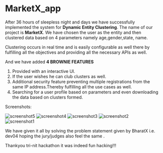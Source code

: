 # MarketX_app

After 36 hours of sleepless night and days we have successfully implemented the system for **Dynamic Entity Clustering**.
The name of our project is **MarketX**.
We have chosen the user as the entity and then clustered data based on 4 parameters namely age,gender,state, name.

Clustering occurs in real time and is easily configurable as well there by fulfilling all the objectives and providing all the necessary APIs as well.

And we have added **4 BROWNIE FEATURES**
1. Provided with an interactive UI.
2. If the user wishes he can club clusters as well.
3. Additional security feature preventing multiple registrations from the same IP address.Thereby fulfilling all the use cases as well.
4. Searching for a user profile based on parameters and even downloading the data based on clusters formed.

Screenshots:

![screenshot5](https://user-images.githubusercontent.com/74527169/218289144-b406bcc7-44d5-49b9-9d37-36d047a85c95.png)
![screenshot4](https://user-images.githubusercontent.com/74527169/218289143-b2b1bd10-8950-40b6-a9d3-134e96386fd7.png)
![screenshot3](https://user-images.githubusercontent.com/74527169/218289142-def1a7b1-0db0-422f-bcd2-a2aaea79df64.png)
![screenshot2](https://user-images.githubusercontent.com/74527169/218289140-2a797a40-7330-4c8c-bf54-14ded8890cc3.png)
![screenshot1](https://user-images.githubusercontent.com/74527169/218289137-f3ea3ac2-e955-47f7-84d7-e83032545025.png)


We have given it all by solving the problem statement given by BharatX i.e. dev04 hoping the jury/judges also feel the same .

Thankyou tri-nit hackathon it was indeed fun hacking!!!
